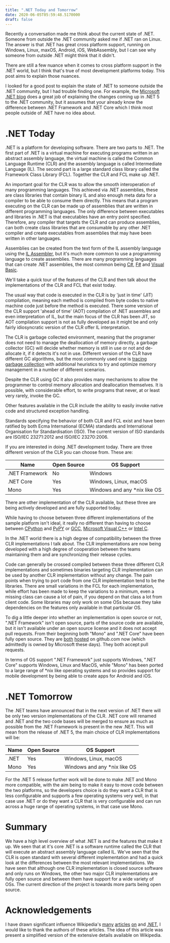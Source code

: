 ```yaml
---
title: ".NET Today and Tomorrow"
date: 2020-06-05T05:59:48.5170000
draft: false
---
```


Recently a conversation made me think about the current state of .NET. Someone from outside the .NET community asked me if .NET ran on Linux. The answer is that .NET has great cross platform support, running on Windows, Linux, maxOS, Android, iOS, WebAssembly, but I can see why someone from outside .NET might think that it didn't.

There are still a few nuance when it comes to cross platform support in the .NET world, but I think that's true of most development platforms today. This post aims to explain those nuances.

I looked for a good post to explain the state of .NET to someone outside the .NET community, but I had trouble finding one. For example, the [Microsoft .NET blog](https://devblogs.microsoft.com/dotnet/introducing-net-5/) does a great job of explaining the changes coming up in .NET 5 to the .NET community, but it assumes that your already know the difference between .NET Framework and .NET Core which I think most people outside of .NET have no idea about.

.NET Today
==========

.NET is a platform for developing software. There are two parts to .NET. The first part of .NET is a virtual machine for executing programs written in an abstract assembly language, the virtual machine is called the Common Language Runtime (CLR) and the assembly language is called Intermediate Language (IL). The second part is a large standard class library called the Framework Class Library (FCL). Together the CLR and FCL make up .NET. 

An important goal for the CLR was to allow the smooth interoperation of many programming languages. This achieved via .NET assemblies, these are class libraries that contain binary IL and also enough meta data for a compiler to be able to consume them directly. This means that a program executing on the CLR can be made up of assemblies that are written in different programming languages. The only difference between executables and libraries in .NET is that executables have an entry point specified. Therefore, any compiler that targets the CLR and can produce assemblies, can both create class libraries that are consumable by any other .NET compiler and create executables from assemblies that may have been written in other languages.

Assemblies can be created from the text form of the IL assembly language using the [IL Assembler](https://docs.microsoft.com/en-US/dotnet/framework/tools/ilasm-exe-il-assembler), but it's much more common to use a programming language to create assemblies. There are many programming languages that can create .NET assemblies, the most common being [C#](https://docs.microsoft.com/en-us/dotnet/csharp/), [F#](https://fsharp.org/) and [Visual Basic](https://docs.microsoft.com/en-us/dotnet/visual-basic/getting-started/).

We'll take a quick tour of the features of the CLR and then talk about the implementations of the CLR and FCL that exist today.

The usual way that code is executed in the CLR is by 'just in time' (JIT) compilation, meaning each method is compiled from byte codes to native machine code just before the method is executed. There some version of the CLR support 'ahead of time' (AOT) compilation of .NET assembles and even interpretation of IL, but the main focus of the CLR has been JIT, so AOT compilation support is not as fully developed as it might be and only fairly idiosyncratic version of the CLR offer IL interpretation.

The CLR is garbage collected environment, meaning that the programer does not need to manage the deallocation of memory directly, a garbage collector (GC) will decide whether memory is still in use or not and de-allocate it, if it detects it's not in use. Different version of the CLR have different GC algorithms, but the most commonly used one is [tracing garbage collection](https://en.wikipedia.org/wiki/Tracing_garbage_collection) with additional heuristics to try and optimize memory management in a number of different scenarios.

Despite the CLR using GC it also provides many mechanisms to allow the programmer to control memory allocation and deallocation themselves. It is possible, with considerable effort, to write programs that never, at or least very rarely, invoke the GC.

Other features available in the CLR include the ability to easily invoke native code and structured exception handling. 

Standards specifying the behavior of both CLR and FCL exist and have been ratified by both Ecma International (ECMA) standards and International Organisation for Standardisation (ISO). The current version of ISO standards are ISO/IEC 23271:2012 and ISO/IEC 23270:2006.

If you are interested in doing .NET development today. There are three different version of the CLR you can choose from. These are:

Name            |   Open Source     |    OS Support
----------------|-------------------|-----------------------
.NET Framework  | No                | Windows
.NET Core       | Yes               | Windows, Linux, macOS
Mono            | Yes               | Windows and any *nix like OS

There are other implementation of the CLR available, but these three are being actively developed and are fully supported today.

While having to choose between three different implementations of the sample platform isn't ideal, it really no different than having to choose between [CPython](https://www.python.org/) and [PyPY](https://www.pypy.org/) or [GCC](https://gcc.gnu.org/), [Microsoft Visual C++](https://docs.microsoft.com/en-us/cpp/?view=vs-2019) or [Intel C](https://software.intel.com/content/www/us/en/develop/tools/compilers/c-compilers.html). 

In the .NET world there is a high degree of compatibility between the three CLR implementations I talk about. The CLR implementations are now being developed with a high degree of cooperation between the teams maintaining them and are synchronizing their release cycles.

Code can generally be crossed compiled between these three different CLR implementations and sometimes binaries targeting CLR implementation can be used by another CLR implementation without any change. The pain points when trying to port code from one CLR implementation tend to be the libraries. There are small variations in the FCL for each implementation, while effort has been made to keep the variations to a minimum, even a missing class can cause a lot of pain, if you depend on that class a lot from client code. Some libraries may only work on some OSs because they take dependencies on the features only available in that particular OS.

To dig a little deeper into whether an implementation is open source or not, ".NET Framework" isn't open source, parts of the source code are available, but it isn't available under an open source license and it does not accept pull requests. From their beginning both "Mono" and ".NET Core" have been fully open source. They are [both](https://github.com/dotnet) [hosted](https://github.com/mono/) on github.com now (which admittedly is owned by Microsoft these days). They both accept pull requests.

In terms of OS support ".NET Framework" just supports Windows, ".NET Core" supports Windows, Linux and MacOS, while "Mono" has been ported to a large range of *nix like operating systems and so provides support for mobile development by being able to create apps for Android and iOS.

.NET Tomorrow
=============

The .NET teams have announced that in the next version of .NET there will be only two version implementations of the CLR. .NET core will renamed and .NET and the two code bases will be merged to ensure as much as possible from the .NET Framework is present in the new .NET. This will mean from the release of .NET 5, the main choice of CLR implementations will be:

Name            |   Open Source     |    OS Support
----------------|-------------------|-----------------------
.NET            | Yes               | Windows, Linux, macOS
Mono            | Yes               | Windows and any *nix like OS

For the .NET 5 release further work will be done to make .NET and Mono more compatible, with the aim being to make it easy to move code between the two platforms, so the developers choice is do they want a CLR that is less configurable and supports a few operating systems very well, in that case use .NET or do they want a CLR that is very configurable and can run across a huge range of operating systems, in that case use Mono.

Summary
=======

We have a high level overview of what .NET is and the features that make it up. We seen that at it's core .NET is a software runtime called the CLR that will execute an abstract assembly language called IL. We've seen that the CLR is open standard with several different implementation and had a quick look at the differences between the most relevant implementations. We have seen that although one CLR implementation is closed source software and only runs on Windows, the other two major CLR implementations are fully open source and between them have support for a wide variety of OSs. The current direction of the project is towards more parts being open source.

Acknowledgements
================

I have drawn significant influence Wikipedia's [many](https://en.wikipedia.org/wiki/.NET_Framework) [articles](https://en.wikipedia.org/wiki/.NET_Core) [on](https://en.wikipedia.org/wiki/.NET_Framework_version_history) and [.NET](https://en.wikipedia.org/wiki/Common_Language_Infrastructure), I would like to thank the authors of these articles. The idea of this article was present a simplified version of the extensive details available on Wikipedia. 
